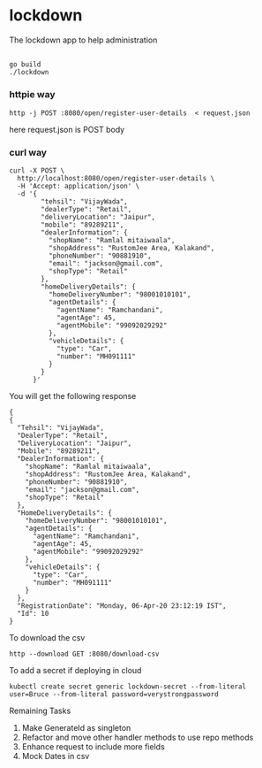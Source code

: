 # lockdown
The lockdown app to help administration
##
```aidl
go build
./lockdown
```
### httpie way
````
http -j POST :8080/open/register-user-details  < request.json
````
here request.json is POST body
### curl way
```
curl -X POST \
  http://localhost:8080/open/register-user-details \
  -H 'Accept: application/json' \
  -d '{
        "tehsil": "VijayWada",
        "dealerType": "Retail",
        "deliveryLocation": "Jaipur",
        "mobile": "89289211",
        "dealerInformation": {
          "shopName": "Ramlal mitaiwaala",
          "shopAddress": "RustomJee Area, Kalakand",
          "phoneNumber": "90881910",
          "email": "jackson@gmail.com",
          "shopType": "Retail"
        },
        "homeDeliveryDetails": {
          "homeDeliveryNumber": "98001010101",
          "agentDetails": {
            "agentName": "Ramchandani",
            "agentAge": 45,
            "agentMobile": "99092029292"
          },
          "vehicleDetails": {
            "type": "Car",
            "number": "MH091111"
          }
        }
      }'
```

You will get the following response
```
{
{
  "Tehsil": "VijayWada",
  "DealerType": "Retail",
  "DeliveryLocation": "Jaipur",
  "Mobile": "89289211",
  "DealerInformation": {
    "shopName": "Ramlal mitaiwaala",
    "shopAddress": "RustomJee Area, Kalakand",
    "phoneNumber": "90881910",
    "email": "jackson@gmail.com",
    "shopType": "Retail"
  },
  "HomeDeliveryDetails": {
    "homeDeliveryNumber": "98001010101",
    "agentDetails": {
      "agentName": "Ramchandani",
      "agentAge": 45,
      "agentMobile": "99092029292"
    },
    "vehicleDetails": {
      "type": "Car",
      "number": "MH091111"
    }
  },
  "RegistrationDate": "Monday, 06-Apr-20 23:12:19 IST",
  "Id": 10
}
```


To download the csv
```
http --download GET :8080/download-csv
```

To add a secret if deploying in cloud
```
kubectl create secret generic lockdown-secret --from-literal user=Bruce --from-literal password=verystrongpassword
```

Remaining  Tasks
1. Make GenerateId as singleton
2. Refactor and move other handler methods to use repo methods
3. Enhance request to include more fields
4. Mock Dates in csv